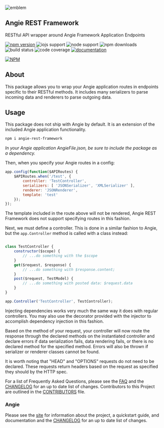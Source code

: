 ![emblem](https://rawgit.com/angie-framework/angie-rest-framework/master/svg/angie.svg "emblem")

## Angie REST Framework
RESTful API wrapper around Angie Framework Application Endpoints

[![npm version](https://badge.fury.io/js/angie-rest-framework.svg)](http://badge.fury.io/js/angie-rest-framework "npm version")
![iojs support](https://img.shields.io/badge/iojs-1.7.1+-brightgreen.svg "iojs support")
![node support](https://img.shields.io/badge/node-0.12.0+-brightgreen.svg "node support")
![npm downloads](https://img.shields.io/npm/dm/angie-rest-framework.svg "npm downloads")
![build status](https://travis-ci.org/benderTheCrime/angie-rest-framework.svg?branch=master "build status")
![code coverage](https://rawgit.com/benderTheCrime/angie-rest-framework/master/svg/coverage.svg "code coverage")
[![documentation](https://doc.esdoc.org/github.com/angie-framework/angie-rest-framework/badge.svg)](https://doc.esdoc.org/github.com/angie-framework/angie-rest-framework/ "documentation")

[![NPM](https://nodei.co/npm/angie-framework.png?downloads=true&downloadRank=true&stars=true)](https://nodei.co/npm/angie-framework/)

## About
This package allows you to wrap your Angie application routes in endpoints specific to their RESTful methods. It includes many serializers to parse incoming data and renderers to parse outgoing data.

## Usage
This package does not ship with Angie by default. It is an extension of the included Angie application functionality.
```bash
npm i angie-rest-framework
```

*In your Angie application AngieFile.json, be sure to include the package as a dependency.*

Then, when you specify your Angie routes in a config:
```javascript
app.config(function($APIRoutes) {
    $APIRoutes.when('/test', {
        controller: 'TestController',
        serializers: [ 'JSONSerializer', 'XMLSerializer' ],
        renderer: 'JSONRenderer',
        template: 'test'
    });
});
```
The template included in the route above will not be rendered, Angie REST Framework does not support specifying routes in this fashion.

Next, we must define a controller. This is done in a similar fashion to Angie, but the `app.Controller` method is called with a class instead:
```javascript

class TestController {
    constructor($scope) {
        // ...do something with the $scope
    }
    get($request, $response) {
        // ...do something with $response.content;
    }
    post($request, TestModel) {
        // ...do something with posted data: $request.data
    }
}

app.Controller('TestController', TestController);
```
Injecting dependencies works very much the same way it does with regular controllers. You may also use the decorator provided with the injector to accomplish dependency injection in this fashion.

Based on the method of your request, your controller will now route the response through the declared methods on the instantiated controller and declare errors if data serialization fails, data rendering fails, or there is no declared method for the specified method. Errors will also be thrown if serializer or renderer classes cannot be found.

It is worth noting that "HEAD" and "OPTIONS" requests do not need to be declared. These requests return headers based on the request as specified they should by the HTTP spec.

For a list of Frequently Asked Questions, please see the [FAQ](https://github.com/angie-framework/angie-rest-framework/blob/master/FAQ.md "FAQ") and the [CHANGELOG](https://github.com/angie-framework/angie-rest-framework/blob/master/CHANGELOG.md "CHANGELOG") for an up to date list of changes. Contributors to this Project are outlined in the [CONTRIBUTORS](https://github.com/angie-framework/angie-rest-framework/blob/master/CONTRIBUTORS.md "CONTRIBUTORS") file.

### Angie
Please see the [site](http://benderthecrime.github.io/angie/) for information about the project, a quickstart guide, and documentation and the [CHANGELOG](https://github.com/angie-rest-framework/angie/blob/master/CHANGELOG.md) for an up to date list of changes.
